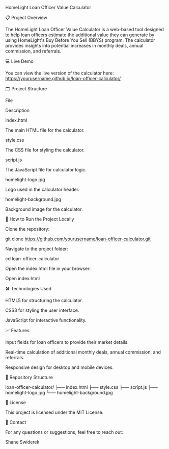 HomeLight Loan Officer Value Calculator

📋 Project Overview

The HomeLight Loan Officer Value Calculator is a web-based tool designed to help loan officers estimate the additional value they can generate by using HomeLight's Buy Before You Sell (BBYS) program. The calculator provides insights into potential increases in monthly deals, annual commission, and referrals.

💻 Live Demo

You can view the live version of the calculator here:
https://yourusername.github.io/loan-officer-calculator/

🗂️ Project Structure

File

Description

index.html

The main HTML file for the calculator.

style.css

The CSS file for styling the calculator.

script.js

The JavaScript file for calculator logic.

homelight-logo.jpg

Logo used in the calculator header.

homelight-background.jpg

Background image for the calculator.

🚀 How to Run the Project Locally

Clone the repository:

git clone https://github.com/yourusername/loan-officer-calculator.git

Navigate to the project folder:

cd loan-officer-calculator

Open the index.html file in your browser:

Open index.html

🛠️ Technologies Used

HTML5 for structuring the calculator.

CSS3 for styling the user interface.

JavaScript for interactive functionality.

📈 Features

Input fields for loan officers to provide their market details.

Real-time calculation of additional monthly deals, annual commission, and referrals.

Responsive design for desktop and mobile devices.

📂 Repository Structure

loan-officer-calculator/
├── index.html
├── style.css
├── script.js
├── homelight-logo.jpg
└── homelight-background.jpg

📝 License

This project is licensed under the MIT License.

📧 Contact

For any questions or suggestions, feel free to reach out:

Shane Swiderek
